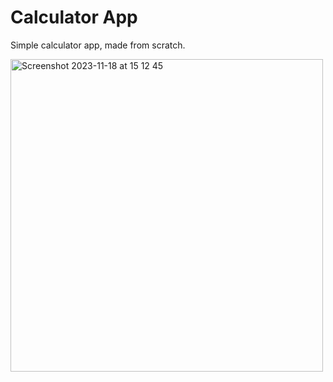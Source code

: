 # Calculator App

Simple calculator app, made from scratch.

<img width="500" alt="Screenshot 2023-11-18 at 15 12 45" src="https://github.com/xeweva/Calculator-App/assets/54597813/28c4a816-91c6-4667-aeb9-00e8cbd3bb8f">
